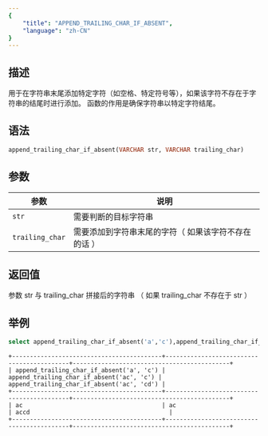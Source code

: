 ```yaml
---
{
    "title": "APPEND_TRAILING_CHAR_IF_ABSENT",
    "language": "zh-CN"
}
---
```


<!-- 
Licensed to the Apache Software Foundation (ASF) under one
or more contributor license agreements.  See the NOTICE file
distributed with this work for additional information
regarding copyright ownership.  The ASF licenses this file
to you under the Apache License, Version 2.0 (the
"License"); you may not use this file except in compliance
with the License.  You may obtain a copy of the License at

  http://www.apache.org/licenses/LICENSE-2.0

Unless required by applicable law or agreed to in writing,
software distributed under the License is distributed on an
"AS IS" BASIS, WITHOUT WARRANTIES OR CONDITIONS OF ANY
KIND, either express or implied.  See the License for the
specific language governing permissions and limitations
under the License.
-->

## 描述

用于在字符串末尾添加特定字符（如空格、特定符号等），如果该字符不存在于字符串的结尾时进行添加。 函数的作用是确保字符串以特定字符结尾。

## 语法

```sql
append_trailing_char_if_absent(VARCHAR str, VARCHAR trailing_char)
```

## 参数

| 参数 | 说明                          |
| -- |-----------------------------|
| `str` | 需要判断的目标字符串                  |
| `trailing_char` | 需要添加到字符串末尾的字符（ 如果该字符不存在的话 ） |

## 返回值

参数 str 与 trailing_char 拼接后的字符串 （ 如果 trailing_char 不存在于 str ） 

## 举例

``` sql
select append_trailing_char_if_absent('a','c'),append_trailing_char_if_absent('ac', 'c'),append_trailing_char_if_absent('ac', 'cd')
```

```text 
+------------------------------------------+-------------------------------------------+--------------------------------------------+
| append_trailing_char_if_absent('a', 'c') | append_trailing_char_if_absent('ac', 'c') | append_trailing_char_if_absent('ac', 'cd') |
+------------------------------------------+-------------------------------------------+--------------------------------------------+
| ac                                       | ac                                        | accd                                       |
+------------------------------------------+-------------------------------------------+--------------------------------------------+
```
